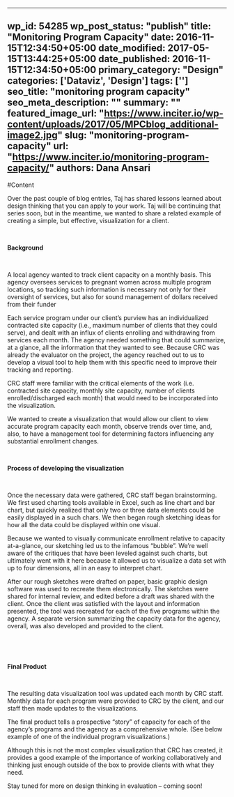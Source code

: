 
---
wp_id: 54285
wp_post_status: "publish" 
title: "Monitoring Program Capacity"
date: 2016-11-15T12:34:50+05:00
date_modified: 2017-05-15T13:44:25+05:00
date_published: 2016-11-15T12:34:50+05:00
primary_category: "Design"
categories: ['Dataviz', 'Design'] 
tags: ['']
seo_title: "monitoring program capacity"
seo_meta_description: ""
summary: ""
featured_image_url: "https://www.inciter.io/wp-content/uploads/2017/05/MPCblog_additional-image2.jpg"
slug: "monitoring-program-capacity"
url: "https://www.inciter.io/monitoring-program-capacity/"
authors: Dana Ansari
---

#Content

Over the past couple of blog entries, Taj has shared lessons learned about design thinking that you can apply to your work. Taj will be continuing that series soon, but in the meantime, we wanted to share a related example of creating a simple, but effective, visualization for a client.

&nbsp;

__Background__

&nbsp;

A local agency wanted to track client capacity on a monthly basis. This agency oversees services to pregnant women across multiple program locations, so tracking such information is necessary not only for their oversight of services, but also for sound management of dollars received from their funder

Each service program under our client’s purview has an individualized contracted site capacity (i.e., maximum number of clients that they could serve), and dealt with an influx of clients enrolling and withdrawing from services each month. The agency needed something that could summarize, at a glance, all the information that they wanted to see. Because CRC was already the evaluator on the project, the agency reached out to us to develop a visual tool to help them with this specific need to improve their tracking and reporting.

CRC staff were familiar with the critical elements of the work (i.e. contracted site capacity, monthly site capacity, number of clients enrolled/discharged each month) that would need to be incorporated into the visualization.

We wanted to create a visualization that would allow our client to view accurate program capacity each month, observe trends over time, and, also, to have a management tool for determining factors influencing any substantial enrollment changes.

&nbsp;

__Process of developing the visualization__

&nbsp;

Once the necessary data were gathered, CRC staff began brainstorming. We first used charting tools available in Excel, such as line chart and bar chart, but quickly realized that only two or three data elements&nbsp;could be easily displayed in a such chars. We then began rough sketching ideas for how all the data could be displayed within one visual.

Because we wanted to visually communicate enrollment relative to capacity at-a-glance, our sketching led us to the infamous “bubble”. We’re well aware of the critiques that have been leveled against such charts, but ultimately went with it here because it allowed us to visualize a data set with up to four dimensions, all in an easy to interpret chart.

After our rough sketches were drafted on paper, basic graphic design software was used to recreate them electronically. The sketches were shared for internal review, and edited before a draft was shared with the client. Once the client was satisfied with the layout and information presented, the tool was recreated for each of the five programs within the agency. A separate version summarizing the capacity data for the agency, overall, was also developed and provided to the client.

&nbsp;



&nbsp;

__Final Product__

&nbsp;

The resulting data visualization tool was updated each month by CRC staff. Monthly data for each program were provided to CRC by the client, and our staff then made updates to the visualizations.

The final product tells a prospective “story” of capacity for each of the agency’s programs and the agency as a comprehensive whole. (See below example of one of the individual program visualizations.)

Although this is not the most complex visualization that CRC has created, it provides a good example of the importance of working collaboratively and thinking just enough outside of the box to provide clients with what they need.

Stay tuned for more on design thinking in evaluation – coming soon!

